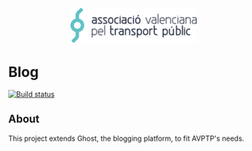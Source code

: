 <p align="center"><img src="resources/images/imagotype.svg" height="70px"></p>

# Blog

[![Build status](https://drone.dev.avptp.org/api/badges/avptp/blog/status.svg)](https://drone.dev.avptp.org/avptp/blog)

## About

This project extends Ghost, the blogging platform, to fit AVPTP's needs.
